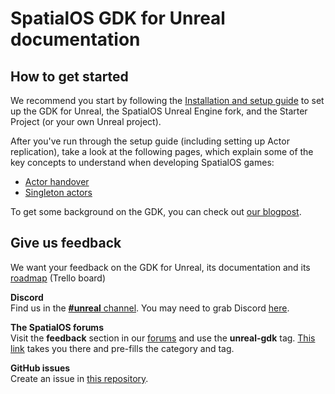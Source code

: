 # SpatialOS GDK for Unreal documentation

## How to get started
We recommend you start by following the [Installation and setup guide]({{urlRoot}}/setup-and-installing.md) to set up the GDK for Unreal, the SpatialOS Unreal Engine fork, and the Starter Project (or your own Unreal project).

After you've run through the setup guide (including setting up Actor replication), take a look at the following pages, which explain some of the key concepts to understand when developing SpatialOS games:

* [Actor handover]({{urlRoot}}/content/handover-between-server-workers.md)
* [Singleton actors]({{urlRoot}}/content/singleton-actors.md)

To get some background on the GDK, you can check out [our blogpost](https://improbable.io/games/blog/spatialos-unreal-gdk-pre-alpha).

## Give us feedback
We want your feedback on the GDK for Unreal, its documentation and its [roadmap](https://trello.com/b/7wtbtwmL/unreal-gdk-roadmap) (Trello board)

**Discord**</br>
Find us in the [**#unreal** channel](https://discordapp.com/channels/311273633307951114/339471548647866368). You may need to grab Discord [here](https://discordapp.com/).

**The SpatialOS forums**</br>
Visit the **feedback** section in our [forums](https://forums.improbable.io/) and use the **unreal-gdk** tag. [This link](https://forums.improbable.io/new-topic?category=Feedback&tags=unreal-gdk) takes you there and pre-fills the category and tag.

**GitHub issues**</br>
Create an issue in [this repository](https://github.com/spatialos/UnrealGDK/issues).
